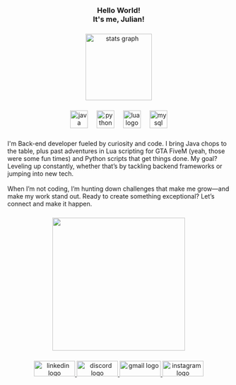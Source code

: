 <br clear="both">

<h3 align="center">Hello World!<br>It's me, Julian!</h3>

###

<div align="center">
  <img src="https://github-readme-stats.vercel.app/api?username=Maistrovicz-dev&hide_title=false&hide_rank=false&show_icons=true&include_all_commits=true&count_private=true&disable_animations=false&theme=dark&locale=en&hide_border=false&order=1" height="150" alt="stats graph"  />
</div>

###

<div align="center">
  <img src="https://cdn.jsdelivr.net/gh/devicons/devicon/icons/java/java-original.svg" height="40" alt="java logo"  />
  <img width="12" />
  <img src="https://cdn.jsdelivr.net/gh/devicons/devicon/icons/python/python-original.svg" height="40" alt="python logo"  />
  <img width="12" />
  <img src="https://cdn.jsdelivr.net/gh/devicons/devicon/icons/lua/lua-original.svg" height="40" alt="lua logo"  />
  <img width="12" />
  <img src="https://cdn.jsdelivr.net/gh/devicons/devicon/icons/mysql/mysql-original.svg" height="40" alt="mysql logo"  />
</div>

###

<p align="left">I'm Back-end developer fueled by curiosity and code. I bring Java chops to the table, plus past adventures in Lua scripting for GTA FiveM (yeah, those were some fun times) and Python scripts that get things done. My goal? Leveling up constantly, whether that’s by tackling backend frameworks or jumping into new tech.<br><br>When I’m not coding, I’m hunting down challenges that make me grow—and make my work stand out. Ready to create something exceptional? Let’s connect and make it happen.</p>

###

<div align="center">
  <img height="300" src="https://media1.giphy.com/media/v1.Y2lkPTc5MGI3NjExb3kzMWFwa3QxdWNxeTA0bjJ3a3l4a3lhdnExZGd6Ymd6ejA3MXV5eiZlcD12MV9pbnRlcm5hbF9naWZfYnlfaWQmY3Q9Zw/NKEt9elQ5cR68/giphy.webp"  />
</div>

###

<div align="center">
  <a href="https://www.linkedin.com/in/maistrovicz-dev/" target="_blank">
    <img src="https://raw.githubusercontent.com/maurodesouza/profile-readme-generator/master/src/assets/icons/social/linkedin/default.svg" width="93" height="35" alt="linkedin logo"  />
  </a>
  <a href="https://discord.com/casablancas.j" target="_blank">
    <img src="https://raw.githubusercontent.com/maurodesouza/profile-readme-generator/master/src/assets/icons/social/discord/default.svg" width="93" height="35" alt="discord logo"  />
  </a>
  <a href="Julianmaistrovicz@gmail.com" target="_blank">
    <img src="https://raw.githubusercontent.com/maurodesouza/profile-readme-generator/master/src/assets/icons/social/gmail/default.svg" width="93" height="35" alt="gmail logo"  />
  </a>
  <a href="instagram.com/julianmaistrovicz" target="_blank">
    <img src="https://raw.githubusercontent.com/maurodesouza/profile-readme-generator/master/src/assets/icons/social/instagram/default.svg" width="93" height="35" alt="instagram logo"  />
  </a>
</div>

###
